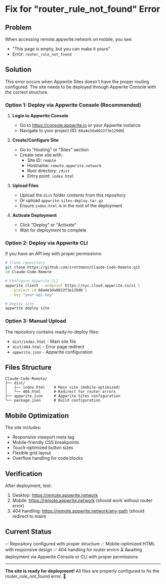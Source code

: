 # Fix for "router_rule_not_found" Error

## Problem
When accessing remote.appwrite.network on mobile, you see:
- "This page is empty, but you can make it yours"
- Error: `router_rule_not_found`

## Solution

This error occurs when Appwrite Sites doesn't have the proper routing configured. The site needs to be deployed through Appwrite Console with the correct structure.

### Option 1: Deploy via Appwrite Console (Recommended)

1. **Login to Appwrite Console**
   - Go to https://console.appwrite.io or your Appwrite instance
   - Navigate to your project (ID: `68a4e3da0022f3e129d0`)

2. **Create/Configure Site**
   - Go to "Hosting" or "Sites" section
   - Create new site with:
     - Site ID: `remote`
     - Hostname: `remote.appwrite.network`
     - Root directory: `/dist`
     - Entry point: `index.html`

3. **Upload Files**
   - Upload the `dist` folder contents from this repository
   - Or upload `appwrite-sites-deploy.tar.gz`
   - Ensure `index.html` is in the root of the deployment

4. **Activate Deployment**
   - Click "Deploy" or "Activate"
   - Wait for deployment to complete

### Option 2: Deploy via Appwrite CLI

If you have an API key with proper permissions:

```bash
# Clone repository
git clone https://github.com/zrottmann/Claude-Code-Remote.git
cd Claude-Code-Remote

# Configure Appwrite CLI
appwrite client --endpoint https://nyc.cloud.appwrite.io/v1 \
  --project-id 68a4e3da0022f3e129d0 \
  --key "your-api-key"

# Deploy site
appwrite deploy site
```

### Option 3: Manual Upload

The repository contains ready-to-deploy files:
- `dist/index.html` - Main site file
- `dist/404.html` - Error page redirect
- `appwrite.json` - Appwrite configuration

## Files Structure

```
Claude-Code-Remote/
├── dist/
│   ├── index.html    # Main site (mobile-optimized)
│   └── 404.html      # Redirect for router errors
├── appwrite.json     # Appwrite Sites configuration
└── package.json      # Build configuration
```

## Mobile Optimization

The site includes:
- Responsive viewport meta tag
- Mobile-friendly CSS breakpoints
- Touch-optimized button sizes
- Flexible grid layout
- Overflow handling for code blocks

## Verification

After deployment, test:
1. Desktop: https://remote.appwrite.network
2. Mobile: https://remote.appwrite.network (should work without router error)
3. 404 handling: https://remote.appwrite.network/any-path (should redirect to main)

## Current Status

✅ Repository configured with proper structure
✅ Mobile-optimized HTML with responsive design
✅ 404 handling for router errors
⏳ Awaiting deployment via Appwrite Console or CLI with proper permissions

---

**The site is ready for deployment!** All files are properly configured to fix the router_rule_not_found error. 🚀
